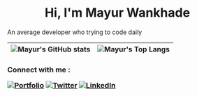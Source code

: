 **<h1 align="center">Hi, I'm Mayur Wankhade</h1>**

An average developer who trying to code daily

| <a><img align="center" src='https://github-readme-stats.vercel.app/api?username=mayurwankhade96&show_icons=true&hide_border=true' alt="Mayur's GitHub stats"></a> | <a><img align="center" src='https://github-readme-stats.vercel.app/api/top-langs/?username=mayurwankhade96&layout=compact&hide_border=true&langs_count=6' alt="Mayur's Top Langs"></a> |
| ----------------------------------------------------------------------------------------------------------------------------------------------------------------- | -------------------------------------------------------------------------------------------------------------------------------------------------------------------------------------- |

**<h3>Connect with me :**

[![Portfolio](https://img.shields.io/badge/-Portfolio-blue?style=for-the-badge&logo=google-chrome&logoColor=white)](https://mayurwankhade96.github.io/)
[![Twitter](https://img.shields.io/badge/-twitter-blue?style=for-the-badge&logo=twitter&logoColor=white)](https://twitter.com/mayurwankhade96)
[![LinkedIn](https://img.shields.io/badge/-linkedin-blue?style=for-the-badge&logo=Linkedin)](https://www.linkedin.com/in/mayur-wankhade-48a9b3193/)
